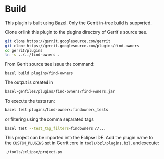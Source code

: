 Build
=====

This plugin is built using Bazel.
Only the Gerrit in-tree build is supported.

Clone or link this plugin to the plugins directory of Gerrit's source
tree.

```bash
git clone https://gerrit.googlesource.com/gerrit
git clone https://gerrit.googlesource.com/plugins/find-owners
cd gerrit/plugins
ln -s ../../find-owners .
```

From Gerrit source tree issue the command:

```bash
bazel build plugins/find-owners
```

The output is created in

```bash
bazel-genfiles/plugins/find-owners/find-owners.jar
```

To execute the tests run:

```bash
bazel test plugins/find-owners:findowners_tests
```

or filtering using the comma separated tags:

```bash
bazel test --test_tag_filters=findowners //...
```

This project can be imported into the Eclipse IDE.
Add the plugin name to the `CUSTOM_PLUGINS` set in
Gerrit core in `tools/bzl/plugins.bzl`, and execute:

```bash
./tools/eclipse/project.py
```
